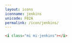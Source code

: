 ```yaml
---
layout: icons
iconname: jenkins
unicode: F02A
permalink: /icon/jenkins/
---
```


``` html
<i class="mi mi-jenkins"></i>
```

